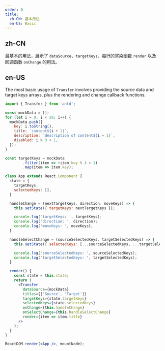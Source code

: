```yaml
---
order: 0
title:
  zh-CN: 基本用法
  en-US: Basic
---
```


## zh-CN

最基本的用法，展示了 `dataSource`、`targetKeys`、每行的渲染函数 `render` 以及回调函数 `onChange` 的用法。

## en-US

The most basic usage of `Transfer` involves providing the source data and target keys arrays, plus the rendering and change callback functions.

````jsx
import { Transfer } from 'antd';

const mockData = [];
for (let i = 0; i < 20; i++) {
  mockData.push({
    key: i.toString(),
    title: `content${i + 1}`,
    description: `description of content${i + 1}`,
    disabled: i % 3 < 1,
  });
}

const targetKeys = mockData
        .filter(item => +item.key % 3 > 1)
        .map(item => item.key);

class App extends React.Component {
  state = {
    targetKeys,
    selectedKeys: [],
  }

  handleChange = (nextTargetKeys, direction, moveKeys) => {
    this.setState({ targetKeys: nextTargetKeys });

    console.log('targetKeys: ', targetKeys);
    console.log('direction: ', direction);
    console.log('moveKeys: ', moveKeys);
  }

  handleSelectChange = (sourceSelectedKeys, targetSelectedKeys) => {
    this.setState({ selectedKeys: [...sourceSelectedKeys, ...targetSelectedKeys] });

    console.log('sourceSelectedKeys: ', sourceSelectedKeys);
    console.log('targetSelectedKeys: ', targetSelectedKeys);
  }

  render() {
    const state = this.state;
    return (
      <Transfer
        dataSource={mockData}
        titles={['Source', 'Target']}
        targetKeys={state.targetKeys}
        selectedKeys={state.selectedKeys}
        onChange={this.handleChange}
        onSelectChange={this.handleSelectChange}
        render={item => item.title}
      />
    );
  }
}

ReactDOM.render(<App />, mountNode);
````
